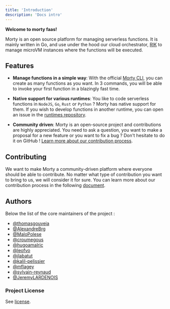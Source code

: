 ```yaml
---
title: 'Introduction'
description: 'Docs intro'
---
```


**Welcome to morty faas!**

Morty is an open source platform for managing serverless functions. It is mainly written in Go, and use under the hood our cloud orchestrator, [RIK](https://github.com/rik-org/rik) to manage microVM instances where the functions will be executed.

## Features

- **Manage functions in a simple way**: With the official [Morty CLI](https://github.com/morty-faas/cli), you can create as many functions as you want. In 3 commands, you will be able to invoke your first function in a blazingly fast time.

- **Native support for various runtimes**: You like to code serverless functions in `NodeJS`, `Go`, `Rust` or `Python` ? Morty has native support for them. If you wish to develop functions in another runtime, you can open an issue in the [runtimes repository](https://github.com/morty-faas/runtimes).
- **Community driven**: Morty is an open-source project and contributions are highly appreciated. You need to ask a question, you want to make a proposal for a new feature or you want to fix a bug ? Don&apos;t hesitate to do it on GitHub ! [Learn more about our contribution process](#contributing).

## Contributing

We want to make Morty a community-driven platform where everyone should be able to contribute. No matter what type of contribution you want to bring to us, we will consider it for sure. You can learn more about our contribution process in the following [document](./contribute).

## Authors

Below the list of the core maintainers of the project :

- [@thomasgouveia](https://github.com/thomasgouveia)
- [@AlexandreBrg](https://github.com/AlexandreBrg)
- [@MaloPolese](https://github.com/MaloPolese)
- [@croumegous](https://github.com/croumegous)
- [@hugoamalric](https://github.com/hugoamalric)
- [@leofvo](https://github.com/leofvo)
- [@jlabatut](https://github.com/jlabatut)
- [@kalil-pelissier](https://github.com/kalil-pelissier)
- [@mflagey](https://github.com/mflagey)
- [@sylvain-reynaud](https://github.com/sylvain-reynaud)
- [@JeremyLARDENOIS](https://github.com/JeremyLARDENOIS)

### Project License

See [license](./license).
